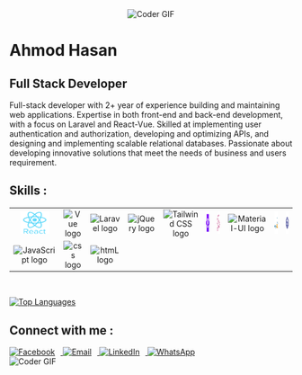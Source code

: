 <!-- ANIMATION     -->
<div align="center">
<img alt="Coder GIF" height=260 width="auto" src="https://user-images.githubusercontent.com/74038190/225813708-98b745f2-7d22-48cf-9150-083f1b00d6c9.gif" />
</div>

# Ahmod Hasan

## Full Stack Developer

Full-stack developer with 2+ year of experience building and maintaining web applications. Expertise in both front-end and back-end development, with a focus on Laravel and React-Vue. Skilled at implementing user authentication and authorization, developing and optimizing APIs, and designing and implementing scalable relational databases. Passionate about developing innovative solutions that meet the needs of business and users requirement.

## Skills :

<table style="width: 100%;">
  <tr>
    <td align="center">
      <img src="https://raw.githubusercontent.com/devicons/devicon/master/icons/react/react-original-wordmark.svg" height="40" width="52" alt="React logo" />
    </td>
    <td align="center">
      <img src="https://cdn.jsdelivr.net/gh/devicons/devicon@latest/icons/vuejs/vuejs-original.svg" height="40" width="52" alt="Vue logo" />
    </td>
    <td align="center">
      <img src="https://github.com/ahmod001/News-Portal/assets/121039395/06079a45-4e0c-4238-8685-49629027872c" height="40" width="40" alt="Laravel logo" />
    </td>
    <td align="center">
      <img src="https://cdn.jsdelivr.net/gh/devicons/devicon/icons/jquery/jquery-original-wordmark.svg" height="40" width="40" alt="jQuery logo" />
    </td>
    <td align="center">
      <img src="https://github.com/ahmod001/News-Portal/assets/121039395/694cb0fb-0e01-46d6-b1f5-e99c446a18a9" height="30" width="52" alt="Tailwind CSS logo" />
    </td>
    <td align="center">
      <img src="https://raw.githubusercontent.com/devicons/devicon/master/icons/bootstrap/bootstrap-original.svg" height="40" width="52" alt="Bootstrap logo" />
    </td>
     <td align="center">
      <img src="https://raw.githubusercontent.com/devicons/devicon/master/icons/sass/sass-original.svg" height="40" width="52" alt="SCSS logo" />
    </td>
    <td align="center">
      <img src="https://cdn.jsdelivr.net/gh/devicons/devicon/icons/materialui/materialui-plain.svg" height="40" width="52" alt="Material-UI logo" />
    </td>
    <td align="center">
      <img src="https://raw.githubusercontent.com/devicons/devicon/master/icons/mysql/mysql-original-wordmark.svg" height="40" width="52" alt="MySQL logo" />
    </td>
    <td align="center">
      <img src="https://raw.githubusercontent.com/devicons/devicon/master/icons/php/php-plain.svg" height="40" width="52" alt="PHP logo" />
    </td>
     </tr>
    <tr>
    <td align="center">
      <img src="https://github.com/ahmod001/ahmod001/assets/121039395/bbf38708-0ebb-4713-ba40-d8a9305eb0b0" height="42" width="42" alt="JavaScript logo" />
    </td>
     <td align="center">
      <img src="https://github.com/ahmod001/ahmod001/assets/121039395/ea1176a5-5aa5-4fd9-871e-7f9e30883184" height="42" width="42" alt="css logo" />
    </td>
    <td align="center">
      <img src="https://github.com/ahmod001/ahmod001/assets/121039395/f90120d9-b659-438d-8d15-4e09e30ee8a0" height="42" width="42" alt="htmL logo" />
    </td>
  </tr>
</table>

</br>
</div>

<!--  Top Used Language  -->

[![Top Languages](https://github-readme-stats.vercel.app/api/top-langs/?username=ahmod001)](https://github.com/ahmod001)

<div align="left">

## Connect with me :

<a href="https://www.facebook.com/ahmod507?mibextid=ZbWKwL" target="_blank">
  <img src="https://img.icons8.com/fluent/96/000000/facebook-new.png" alt="Facebook" width="48px" style="margin-right: 10px;">
</a>

<a href="mailto:ahmod.hasan@outlook.com" target="_blank">
  <img src="https://img.icons8.com/fluent/48/000000/gmail.png" alt="Email" width="48px" style="margin-right: 10px;">
</a>

<a href="https://www.linkedin.com/in/ahmod-hasan" target="_blank">
  <img src="https://img.icons8.com/fluent/48/000000/linkedin.png" alt="LinkedIn" width="48px" style="margin-right: 10px;">
</a>

<a href="https://wa.me/+8801743477288" target="_blank">
  <img src="https://img.icons8.com/fluent/48/000000/whatsapp.png" alt="WhatsApp" width="48px" style="margin-right: 10px;">
</a>

</div>

<img alt="Coder GIF" height=260  src="https://user-images.githubusercontent.com/74038190/212284136-03988914-d899-44b4-b1d9-4eeccf656e44.gif" />

